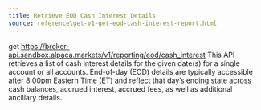 ```yaml
---
title: Retrieve EOD Cash Interest Details
source: reference\get-v1-get-eod-cash-interest-report.html
---
```


get https://broker-api.sandbox.alpaca.markets/v1/reporting/eod/cash_interest
This API retrieves a list of cash interest details for the given date(s) for a single account or all accounts. End-of-day (EOD) details are typically accessible after 8:00pm Eastern Time (ET) and reflect that day’s ending state across cash balances, accrued interest, accrued fees, as well as additional ancillary details.

